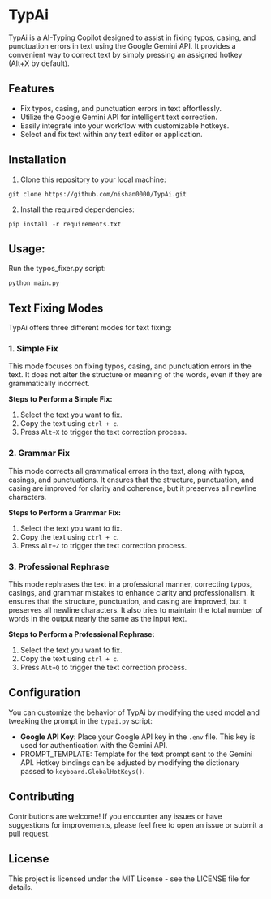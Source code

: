 # TypAi

TypAi is a AI-Typing Copilot designed to assist in fixing typos, casing, and punctuation errors in text using the Google Gemini API. It provides a convenient way to correct text by simply pressing an assigned hotkey (Alt+X by default).

## Features

- Fix typos, casing, and punctuation errors in text effortlessly.
- Utilize the Google Gemini API for intelligent text correction.
- Easily integrate into your workflow with customizable hotkeys.
- Select and fix text within any text editor or application.

## Installation
1. Clone this repository to your local machine:
```
git clone https://github.com/nishan0000/TypAi.git
```
2. Install the required dependencies:
```
pip install -r requirements.txt
```

## Usage:
Run the typos_fixer.py script:
```
python main.py
```

## Text Fixing Modes
TypAi offers three different modes for text fixing:

### 1. Simple Fix
This mode focuses on fixing typos, casing, and punctuation errors in the text. It does not alter the structure or meaning of the words, even if they are grammatically incorrect.

**Steps to Perform a Simple Fix:**
1. Select the text you want to fix.
2. Copy the text using `ctrl + c`.
3. Press `Alt+X` to trigger the text correction process.

### 2. Grammar Fix
This mode corrects all grammatical errors in the text, along with typos, casings, and punctuations. It ensures that the structure, punctuation, and casing are improved for clarity and coherence, but it preserves all newline characters.

**Steps to Perform a Grammar Fix:**
1. Select the text you want to fix.
2. Copy the text using `ctrl + c`.
3. Press `Alt+Z` to trigger the text correction process.

### 3. Professional Rephrase
This mode rephrases the text in a professional manner, correcting typos, casings, and grammar mistakes to enhance clarity and professionalism. It ensures that the structure, punctuation, and casing are improved, but it preserves all newline characters. It also tries to maintain the total number of words in the output nearly the same as the input text.

**Steps to Perform a Professional Rephrase:**
1. Select the text you want to fix.
2. Copy the text using `ctrl + c`.
3. Press `Alt+Q` to trigger the text correction process.

## Configuration
You can customize the behavior of TypAi by modifying the used model and tweaking the prompt in the `typai.py` script:

- **Google API Key**: Place your Google API key in the `.env` file. This key is used for authentication with the Gemini API.
- PROMPT_TEMPLATE: Template for the text prompt sent to the Gemini API.
Hotkey bindings can be adjusted by modifying the dictionary passed to `keyboard.GlobalHotKeys()`.

## Contributing
Contributions are welcome! If you encounter any issues or have suggestions for improvements, please feel free to open an issue or submit a pull request.

## License
This project is licensed under the MIT License - see the LICENSE file for details.
